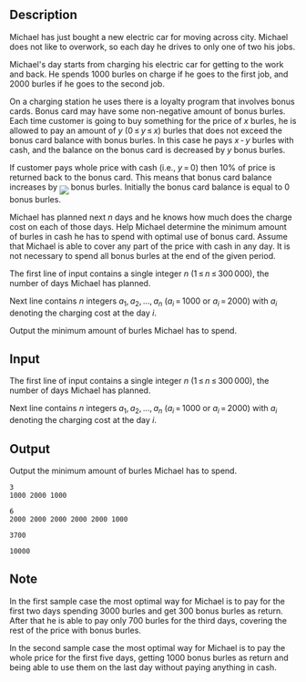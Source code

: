 ## Description

<div><p>Michael has just bought a new electric car for moving across city. Michael does not like to overwork, so each day he drives to only one of two his jobs.</p><p>Michael's day starts from charging his electric car for getting to the work and back. He spends <span class="tex-span">1000</span> burles on charge if he goes to the first job, and <span class="tex-span">2000</span> burles if he goes to the second job.</p><p>On a charging station he uses there is a loyalty program that involves bonus cards. Bonus card may have some non-negative amount of bonus burles. Each time customer is going to buy something for the price of <span class="tex-span"><i>x</i></span> burles, he is allowed to pay an amount of <span class="tex-span"><i>y</i></span> (<span class="tex-span">0 ≤ <i>y</i> ≤ <i>x</i></span>) burles that does not exceed the bonus card balance with bonus burles. In this case he pays <span class="tex-span"><i>x</i> - <i>y</i></span> burles with cash, and the balance on the bonus card is decreased by <span class="tex-span"><i>y</i></span> bonus burles. </p><p>If customer pays whole price with cash (i.e., <span class="tex-span"><i>y</i> = 0</span>) then 10% of price is returned back to the bonus card. This means that bonus card balance increases by <img align="middle" class="tex-formula" src="file://zugT3P02.png" style="max-width: 100.0%;max-height: 100.0%;"> bonus burles. Initially the bonus card balance is equal to 0 bonus burles.</p><p>Michael has planned next <span class="tex-span"><i>n</i></span> days and he knows how much does the charge cost on each of those days. Help Michael determine the minimum amount of burles in cash he has to spend with optimal use of bonus card. Assume that Michael is able to cover any part of the price with cash in any day. It is not necessary to spend all bonus burles at the end of the given period.</p></div><div class="input-specification"><p>The first line of input contains a single integer <span class="tex-span"><i>n</i></span> (<span class="tex-span">1 ≤ <i>n</i> ≤ 300 000</span>), the number of days Michael has planned.</p><p>Next line contains <span class="tex-span"><i>n</i></span> integers <span class="tex-span"><i>a</i><sub class="lower-index">1</sub>, <i>a</i><sub class="lower-index">2</sub>, ..., <i>a</i><sub class="lower-index"><i>n</i></sub></span> (<span class="tex-span"><i>a</i><sub class="lower-index"><i>i</i></sub> = 1000</span> or <span class="tex-span"><i>a</i><sub class="lower-index"><i>i</i></sub> = 2000</span>) with <span class="tex-span"><i>a</i><sub class="lower-index"><i>i</i></sub></span> denoting the charging cost at the day <span class="tex-span"><i>i</i></span>.</p></div><div class="output-specification"><p>Output the minimum amount of burles Michael has to spend.</p></div>

## Input

<p>The first line of input contains a single integer <span class="tex-span"><i>n</i></span> (<span class="tex-span">1 ≤ <i>n</i> ≤ 300 000</span>), the number of days Michael has planned.</p><p>Next line contains <span class="tex-span"><i>n</i></span> integers <span class="tex-span"><i>a</i><sub class="lower-index">1</sub>, <i>a</i><sub class="lower-index">2</sub>, ..., <i>a</i><sub class="lower-index"><i>n</i></sub></span> (<span class="tex-span"><i>a</i><sub class="lower-index"><i>i</i></sub> = 1000</span> or <span class="tex-span"><i>a</i><sub class="lower-index"><i>i</i></sub> = 2000</span>) with <span class="tex-span"><i>a</i><sub class="lower-index"><i>i</i></sub></span> denoting the charging cost at the day <span class="tex-span"><i>i</i></span>.</p>

## Output

<p>Output the minimum amount of burles Michael has to spend.</p>





```input1
3
1000 2000 1000

```




```input2
6
2000 2000 2000 2000 2000 1000

```




```output1
3700

```




```output2
10000

```



## Note

<p>In the first sample case the most optimal way for Michael is to pay for the first two days spending 3000 burles and get 300 bonus burles as return. After that he is able to pay only 700 burles for the third days, covering the rest of the price with bonus burles.</p><p>In the second sample case the most optimal way for Michael is to pay the whole price for the first five days, getting 1000 bonus burles as return and being able to use them on the last day without paying anything in cash.</p>
